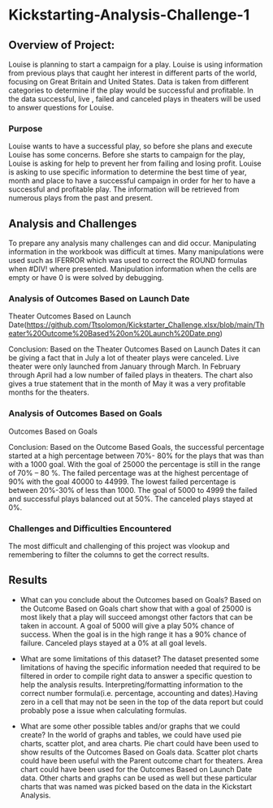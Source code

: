 # Kickstarting-Analysis-Challenge-1

## Overview of Project:

Louise is planning to start a campaign for a play. Louise is using information from previous plays that caught her interest in different parts of the world, focusing on Great Britain and United States. Data is taken from different categories to determine if the play would be successful and profitable. In the data successful, live , failed and canceled plays in theaters will be used to answer questions for Louise. 

### Purpose

Louise wants to have a successful play, so before she plans and execute Louise has some concerns. Before she starts to campaign for the play, Louise is asking for help to prevent her from failing and losing profit. Louise is asking to use specific information to determine the best time of year, month and place to have a successful campaign in order for her to have a successful and profitable play. The information will be retrieved from numerous plays from the past and present.  

## Analysis and Challenges

To prepare any analysis many challenges can and did occur. Manipulating information in the workbook was difficult at times. Many manipulations were used such as IFERROR which was used to correct the ROUND formulas when #DIV! where presented. Manipulation information when the cells are empty or have 0 is were solved by debugging.

### Analysis of Outcomes Based on Launch Date
Theater Outcomes Based on Launch Date(https://github.com/Ttsolomon/Kickstarter_Challenge.xlsx/blob/main/Theater%20Outcome%20Based%20on%20Launch%20Date.png)
 
Conclusion:
Based on the Theater Outcomes Based on Launch Dates it can be giving a fact that in July a lot of theater plays were canceled. Live theater were only launched from January through March. In February through April had a low number of failed plays in theaters. The chart also gives a true statement that in the month of May it was a very profitable months for the theaters.

### Analysis of Outcomes Based on Goals
Outcomes Based on Goals
 
Conclusion:
Based on the Outcome Based Goals, the successful percentage started at a high percentage between 70%- 80% for the plays that was than with a 1000 goal. With the goal of 25000 the percentage is still in the range of 70% – 80 %. The failed percentage was at the highest percentage of 90% with the goal 40000 to 44999. The lowest failed percentage is between 20%-30% of less than 1000. The goal of 5000 to 4999 the failed and successful plays balanced out at 50%. The canceled plays stayed at 0%.

### Challenges and Difficulties Encountered
The most difficult and challenging of this project was vlookup and remembering to filter the columns to get the correct results. 

## Results

- What can you conclude about the Outcomes based on Goals?
Based on the Outcome Based on Goals chart show that with a goal of 25000 is most likely that a play will succeed amongst other factors that can be taken in account. A goal of 5000 will give a play 50% chance of success. When the goal is in the high range it has a 90% chance of failure. Canceled plays stayed at a 0% at all goal levels. 
- What are some limitations of this dataset?
The dataset presented some limitations of having the specific information needed that required to be filtered in order to compile right data to answer a specific question to help the analysis results. Interpreting/formatting information to the correct number formula(i.e. percentage, accounting and dates).Having zero in a cell that may not be seen in the top of the data report but could probably pose a issue when calculating formulas. 

- What are some other possible tables and/or graphs that we could create?
In the world of graphs and tables, we could have used pie charts, scatter plot, and area charts. Pie chart could have been used to show results of the Outcomes Based on Goals data. Scatter plot charts could have been useful with the Parent outcome chart for theaters. Area chart could have been used for the Outcomes Based on Launch Date data. Other charts and graphs can be used as well but these particular charts that was named was picked based on the data in the Kickstart Analysis. 
